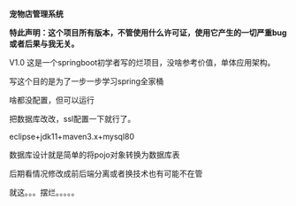 **宠物店管理系统**


**特此声明：这个项目所有版本，不管使用什么许可证，使用它产生的一切严重bug或者后果与我无关。**

V1.0
这是一个springboot初学者写的烂项目，没啥参考价值，单体应用架构。

写这个目的是为了一步一步学习spring全家桶

啥都没配置，但可以运行


把数据库改改，ssl配置一下就行了。


eclipse+jdk11+maven3.x+mysql80




数据库设计就是简单的将pojo对象转换为数据库表


后期看情况修改成前后端分离或者换技术也有可能不在管


就这。。。摆烂。。。。。
